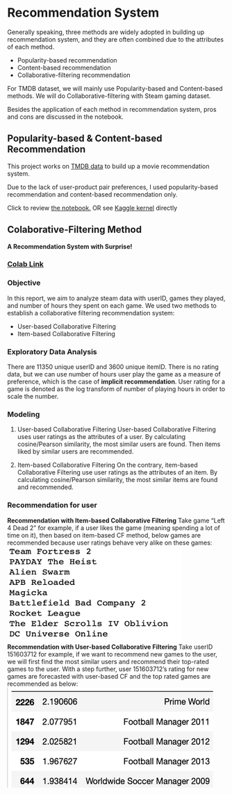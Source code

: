 # Recommendation System

Generally speaking, three methods are widely adopted in building up recommendation system, and they are often combined due to the attributes of each method.

- Popularity-based recommendation
- Content-based recommendation
- Collaborative-filtering recommendation

For TMDB dataset, we will mainly use Popularity-based and Content-based methods. We will do Collaborative-filtering with Steam gaming dataset.

Besides the application of each method in recommendation system, pros and cons are discussed in the notebook.

## Popularity-based & Content-based Recommendation

This project works on [TMDB data](https://www.kaggle.com/tmdb/tmdb-movie-metadata) to build up a movie recommendation system.

Due to the lack of user-product pair preferences, I used popularity-based recommendation and content-based recommendation only.

Click to review [the notebook.](https://github.com/melodydadada/Recommendation-System/blob/master/TMDB%20movie%20rating.ipynb) OR see [Kaggle kernel](https://www.kaggle.com/chenma/recommendation-system-with-tmdb-movie-data) directly

## Colaborative-Filtering Method
**A Recommendation System with Surprise!**

### [Colab Link](https://colab.research.google.com/drive/1xBFFFeDAoFtzvPUE3HG9ctWVO980frIc)
### Objective
In this report, we aim to analyze steam data with userID, games they played, and number of hours they spent on each game.
We used two methods to establish a collaborative filtering recommendation system:
- User-based Collaborative Filtering
- Item-based Collaborative Filtering

### Exploratory Data Analysis
There are 11350 unique userID and 3600 unique itemID. There is no rating data, but we can use number of hours user play the game as a measure of preference, which is the case of **implicit recommendation**.
User rating for a game is denoted as the log transform of number of playing hours in order to scale the number.

### Modeling
1. User-based Collaborative Filtering
User-based Collaborative Filtering uses user ratings as the attributes of a user. By calculating cosine/Pearson similarity, the most similar users are found. Then items liked by similar users are recommended.

2. Item-based Collaborative Filtering
On the contrary, item-based Collaborative Filtering use user ratings as the attributes of an item. By calculating cosine/Pearson similarity, the most similar items are found and recommended.


### Recommendation for user
**Recommendation with Item-based Collaborative Filtering**
Take game “Left 4 Dead 2” for example, if a user likes the game (meaning spending a lot of time on it), then based on item-based CF method, below games are recommended because user ratings behave very alike on these games:
![imge1](/images/Picture1.png)
**Recommendation with User-based Collaborative Filtering**
Take userID 151603712 for example, if we want to recommend new games to the user, we will first find the most similar users and recommend their top-rated games to the user. With a step further, user 151603712’s rating for new games are forecasted with user-based CF and the top rated games are recommended as below:
![imge1](/images/Picture2.png)
